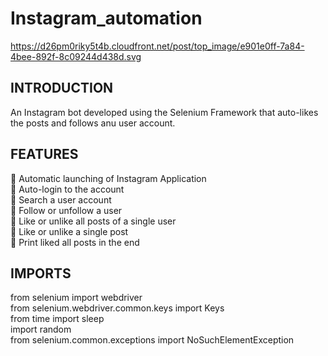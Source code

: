 # Instagram_automation

https://d26pm0riky5t4b.cloudfront.net/post/top_image/e901e0ff-7a84-4bee-892f-8c09244d438d.svg

## INTRODUCTION
An Instagram bot developed using the Selenium Framework that auto-likes the posts and follows anu user account.

## FEATURES
🔵 Automatic launching of Instagram Application <br/>
🔵 Auto-login to the account <br/>
🔵 Search a user account <br/>
🔵 Follow or unfollow a user <br/>
🔵 Like or unlike all posts of a single user <br/>
🔵 Like or unlike a single post <br/>
🔵 Print liked all posts in the end <br/>

## IMPORTS

<div class="bg-gray">
from selenium import webdriver <br/>
from selenium.webdriver.common.keys import Keys <br/>
from time import sleep <br/>
import random <br/>
from selenium.common.exceptions import NoSuchElementException <br/>
</div>
